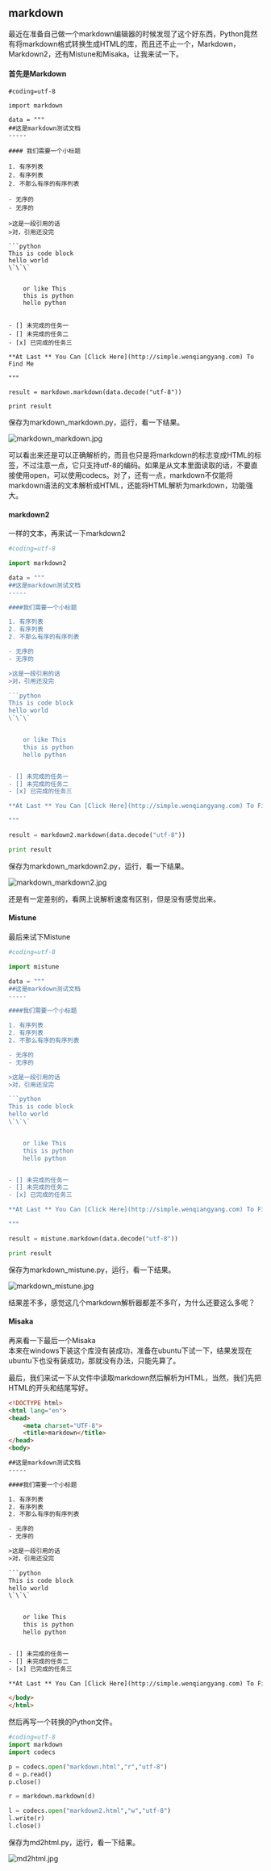## markdown

最近在准备自己做一个markdown编辑器的时候发现了这个好东西，Python竟然有将markdown格式转换生成HTML的库，而且还不止一个，Markdown，Markdown2，还有Mistune和Misaka。让我来试一下。     

#### 首先是Markdown    

```pyhton
#coding=utf-8

import markdown

data = """
##这是markdown测试文档
-----

#### 我们需要一个小标题

1. 有序列表
2. 有序列表
2. 不那么有序的有序列表

- 无序的
- 无序的

>这是一段引用的话
>对，引用还没完

```python
This is code block
hello world
\`\`\`


	or like This
	this is python 
	hello python


- [] 未完成的任务一
- [] 未完成的任务二
- [x] 已完成的任务三

**At Last ** You Can [Click Here](http://simple.wenqiangyang.com) To Find Me

"""

result = markdown.markdown(data.decode("utf-8"))

print result
```

保存为markdown_markdown.py，运行，看一下结果。               

![markdown_markdown.jpg](images/markdown_markdown.jpg)      

可以看出来还是可以正确解析的，而且也只是将markdown的标志变成HTML的标签，不过注意一点，它只支持utf-8的编码。如果是从文本里面读取的话，不要直接使用open，可以使用codecs。对了，还有一点，markdown不仅能将markdown语法的文本解析成HTML，还能将HTML解析为markdown，功能强大。  

#### markdown2

一样的文本，再来试一下markdown2                     

```python
#coding=utf-8

import markdown2

data = """
##这是markdown测试文档
-----

####我们需要一个小标题

1. 有序列表
2. 有序列表
2. 不那么有序的有序列表

- 无序的
- 无序的

>这是一段引用的话
>对，引用还没完

```python
This is code block
hello world
\`\`\`


	or like This
	this is python 
	hello python


- [] 未完成的任务一
- [] 未完成的任务二
- [x] 已完成的任务三

**At Last ** You Can [Click Here](http://simple.wenqiangyang.com) To Find Me

"""

result = markdown2.markdown(data.decode("utf-8"))

print result
```

保存为markdown_markdown2.py，运行，看一下结果。              

![markdown_markdown2.jpg](images/markdown_markdown2.jpg)                

还是有一定差别的，看网上说解析速度有区别，但是没有感觉出来。       

#### Mistune           

最后来试下Mistune                

```python
#coding=utf-8

import mistune

data = """
##这是markdown测试文档
-----

####我们需要一个小标题

1. 有序列表
2. 有序列表
2. 不那么有序的有序列表

- 无序的
- 无序的

>这是一段引用的话
>对，引用还没完

```python
This is code block
hello world
\`\`\`


	or like This
	this is python 
	hello python


- [] 未完成的任务一
- [] 未完成的任务二
- [x] 已完成的任务三

**At Last ** You Can [Click Here](http://simple.wenqiangyang.com) To Find Me

"""

result = mistune.markdown(data.decode("utf-8"))

print result
```

保存为markdown_mistune.py，运行，看一下结果。              

![markdown_mistune.jpg](images/markdown_mistune.jpg)                       

结果差不多，感觉这几个markdown解析器都差不多吖，为什么还要这么多呢？        

#### Misaka   

再来看一下最后一个Misaka                              
本来在windows下装这个库没有装成功，准备在ubuntu下试一下，结果发现在ubuntu下也没有装成功，那就没有办法，只能先算了。       


最后，我们来试一下从文件中读取markdown然后解析为HTML，当然，我们先把HTML的开头和结尾写好。

```html
<!DOCTYPE html>
<html lang="en">
<head>
	<meta charset="UTF-8">
	<title>markdown</title>
</head>
<body>

##这是markdown测试文档
-----

####我们需要一个小标题

1. 有序列表
2. 有序列表
2. 不那么有序的有序列表

- 无序的
- 无序的

>这是一段引用的话
>对，引用还没完

```python
This is code block
hello world
\`\`\`


	or like This
	this is python 
	hello python


- [] 未完成的任务一
- [] 未完成的任务二
- [x] 已完成的任务三

**At Last ** You Can [Click Here](http://simple.wenqiangyang.com) To Find Me

</body>
</html>
```

然后再写一个转换的Python文件。

```python
#coding=utf-8
import markdown
import codecs

p = codecs.open("markdown.html","r","utf-8")
d = p.read()
p.close()

r = markdown.markdown(d)

l = codecs.open("markdown2.html","w","utf-8")
l.write(r)
l.close()
```

保存为md2html.py，运行，看一下结果。                 

![md2html.jpg](images/md2html.jpg)